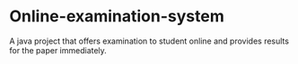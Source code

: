 # Online-examination-system
A java project that offers examination to student online and provides results for the paper immediately.
